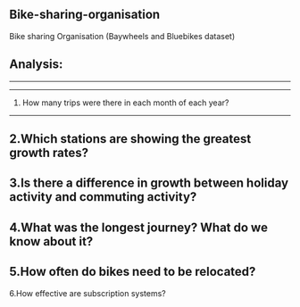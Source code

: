 ## Bike-sharing-organisation
Bike sharing Organisation (Baywheels and Bluebikes dataset)

## Analysis:
---
---
1. How many trips were there in each month of each year?
---
2.Which stations are showing the greatest growth rates?
---
3.Is there a difference in growth between holiday activity and commuting activity?
---
4.What was the longest journey? What do we know about it?
---
5.How often do bikes need to be relocated?
---
6.How effective are subscription systems?
